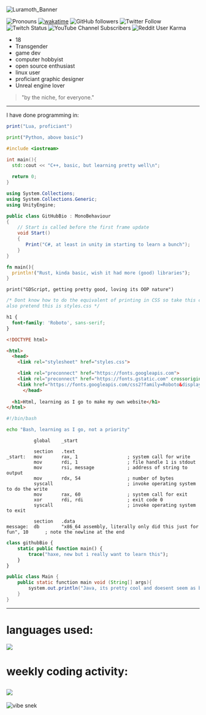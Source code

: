 ![Luramoth_Banner](https://user-images.githubusercontent.com/85266594/142786858-4e64baf3-3f5f-4361-907b-0a08698e9451.png)

![Pronouns](https://img.shields.io/badge/pronouns-any%2Fall-ff69b4)
[![wakatime](https://wakatime.com/badge/user/58d443b6-e6af-4fa2-9946-c53ddafb5a4f.svg)](https://wakatime.com/@58d443b6-e6af-4fa2-9946-c53ddafb5a4f)
![GitHub followers](https://img.shields.io/github/followers/LuraMoth?style=social)
![Twitter Follow](https://img.shields.io/twitter/follow/LuraMoth?style=social)
![Twitch Status](https://img.shields.io/twitch/status/LuraMoth?style=social)
![YouTube Channel Subscribers](https://img.shields.io/youtube/channel/subscribers/UC0C4D-P1e1SUxVgYikP19DQ?style=social)
![Reddit User Karma](https://img.shields.io/reddit/user-karma/combined/LuraMoth?style=social)

- 18
- Transgender
- game dev
- computer hobbyist
- open source enthusiast
- linux user
- proficiant graphic designer
- Unreal engine lover

> "by the niche, for everyone."

---

I have done programming in:

```lua
print("Lua, proficiant")
```

```python
print("Python, above basic")
```

```C++
#include <iostream>

int main(){
  std::cout << "C++, basic, but learning pretty well\n";
  
  return 0;
}
```
```C#
using System.Collections;
using System.Collections.Generic;
using UnityEngine;

public class GitHubBio : MonoBehaviour
{
	// Start is called before the first frame update
	void Start()
	{
 	   Print("C#, at least in unity im starting to learn a bunch");
	}
}

```

```rust
fn main(){
  println!("Rust, kinda basic, wish it had more (good) libraries");
}
```

```GDScript
print("GDScript, getting pretty good, loving its OOP nature")
```

```CSS
/* Dont know how to do the equivalent of printing in CSS so take this comment insted lol,
also pretend this is styles.css */

h1 {
  font-family: 'Roboto', sans-serif;
}
```

```HTML
<!DOCTYPE html>

<html>
  <head>
    <link rel="stylesheet" href="styles.css">

    <link rel="preconnect" href="https://fonts.googleapis.com">
    <link rel="preconnect" href="https://fonts.gstatic.com" crossorigin>
    <link href="https://fonts.googleapis.com/css2?family=Roboto&display=swap" rel="stylesheet">
      </head>
  
  <h1>Html, learning as I go to make my own website</h1>
</html>
```

```bash
#!/bin/bash

echo "Bash, learning as I go, not a priority"
```
```assembly
          global    _start

          section   .text
_start:   mov       rax, 1                  ; system call for write
          mov       rdi, 1                  ; file handle 1 is stdout
          mov       rsi, message            ; address of string to output
          mov       rdx, 54                 ; number of bytes
          syscall                           ; invoke operating system to do the write
          mov       rax, 60                 ; system call for exit
          xor       rdi, rdi                ; exit code 0
          syscall                           ; invoke operating system to exit

          section   .data
message:  db        "x86_64 assembly, literally only did this just for fun", 10      ; note the newline at the end
```

```Haxe
class githubBio {
    static public function main() {
    	trace("haxe, new but i really want to learn this");
    }
}
```

```Java
public class Main {
	public static function main void (String[] args){
		system.out.println("Java, its pretty cool and doesent seem as bad as everyone says it is but what do i know")
	}
}
```
---
# languages used:
<a href="https://wakatime.com"><img src="https://wakatime.com/share/@58d443b6-e6af-4fa2-9946-c53ddafb5a4f/18bfb3c7-0eb7-4098-a99f-0f7c6d8f944f.png" /></a>
# weekly coding activity:
<a href="https://wakatime.com"><img src="https://wakatime.com/share/@Luramoth/0ef6150a-5fbc-4058-921b-bc01d53e25b9.png" /></a>
---

![vibe snek](https://user-images.githubusercontent.com/85266594/142788745-a9a7827e-bd0c-4db4-90ac-afeacc5375ef.png)
